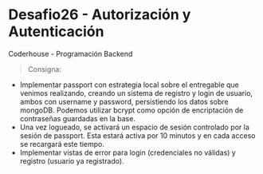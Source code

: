 # Desafio26 - Autorización y Autenticación
Coderhouse - Programación Backend

> Consigna: 
- Implementar passport con estrategia local sobre el entregable que venimos realizando, creando un sistema de registro y login de usuario, ambos con username y password, persistiendo los datos sobre mongoDB. Podemos utilizar bcrypt como opción de encriptación de contraseñas guardadas en la base.
- Una vez logueado, se activará un espacio de sesión controlado por la sesión de passport. Esta estará activa por 10 minutos y en cada acceso se recargará este tiempo.
- Implementar vistas de error para login (credenciales no válidas) y registro (usuario ya registrado).


